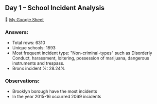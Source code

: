 ## Day 1 – School Incident Analysis

🔗 [My Google Sheet](https://docs.google.com/spreadsheets/d/1Xh3zmNnN0Ow1QHsAgBDSjN9GXNkdzeeYhYhPs4jjblg/edit?usp=sharing)

### Answers:
- Total rows: 6310
- Unique schools: 1893
- Most frequent incident type: "Non-criminal-types" such as Disorderly Conduct, harassment, loitering, possession of marijuana, dangerous instruments and trespass. 
- Bronx incident %: 28.24%

### Observations:
- Brooklyn borough have the most incidents
- In the year 2015-16 occurred 2069 incidents

